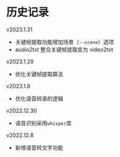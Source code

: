 # 历史记录

v2023.1.31

+   关键帧提取功能增加场景（`--scene`）选项
+   audio2txt 整合关键帧提取变为 video2txt

v2023.1.29

+   优化关键帧提取算法

v2023.1.8

+   优化语音转录的逻辑

v2022.12.30

+   语音识别采用`whisper`库

v2022.12.8

+   新增语音转文字功能

